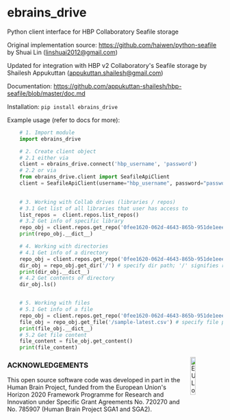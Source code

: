 ebrains_drive
==============

Python client interface for HBP Collaboratory Seafile storage


Original implementation source:
https://github.com/haiwen/python-seafile
by Shuai Lin (linshuai2012@gmail.com)


Updated for integration with HBP v2 Collaboratory's Seafile storage
by Shailesh Appukuttan (appukuttan.shailesh@gmail.com)


Documentation: https://github.com/appukuttan-shailesh/hbp-seafile/blob/master/doc.md

Installation: `pip install ebrains_drive`


Example usage (refer to docs for more):

```python
    # 1. Import module
    import ebrains_drive

    # 2. Create client object
    # 2.1 either via
    client = ebrains_drive.connect('hbp_username', 'password')
    # 2.2 or via
    from ebrains_drive.client import SeafileApiClient
    client = SeafileApiClient(username="hbp_username", password="password")

    
    # 3. Working with Collab drives (libraries / repos)
    # 3.1 Get list of all libraries that user has access to
    list_repos =  client.repos.list_repos()
    # 3.2 Get info of specific library
    repo_obj = client.repos.get_repo('0fee1620-062d-4643-865b-951de1eee355')
    print(repo_obj.__dict__)

    # 4. Working with directories
    # 4.1 Get info of a directory 
    repo_obj = client.repos.get_repo('0fee1620-062d-4643-865b-951de1eee355')
    dir_obj = repo_obj.get_dir('/') # specify dir path; '/' signifies root directory
    print(dir_obj.__dict__)
    # 4.2 Get contents of directory
    dir_obj.ls()


    # 5. Working with files
    # 5.1 Get info of a file 
    repo_obj = client.repos.get_repo('0fee1620-062d-4643-865b-951de1eee355')
    file_obj = repo_obj.get_file('/sample-latest.csv') # specify file path
    print(file_obj.__dict__)
    # 5.2 Get file content
    file_content = file_obj.get_content()
    print(file_content)
```


<div><img src="https://raw.githubusercontent.com/appukuttan-shailesh/hbp-seafile/master/eu_logo.jpg" alt="EU Logo" width="15%" align="right"></div>

### ACKNOWLEDGEMENTS
This open source software code was developed in part in the Human Brain Project, funded from the European Union's Horizon 2020 Framework Programme for Research and Innovation under Specific Grant Agreements No. 720270 and No. 785907 (Human Brain Project SGA1 and SGA2).